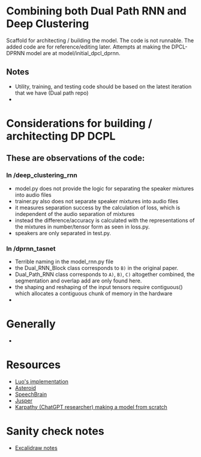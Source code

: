 # Combining both Dual Path RNN and Deep Clustering

Scaffold for architecting / building the model. The code is not runnable. The added code are for reference/editing later. Attempts at making the DPCL-DPRNN model are at model/initial_dpcl_dprnn.

## Notes

- Utility, training, and testing code should be based on the latest iteration that we have (Dual path repo)
-

# Considerations for building / architecting DP DCPL

## These are observations of the code:

### In /deep_clustering_rnn

- model.py does not provide the logic for separating the speaker mixtures into audio files
- trainer.py also does not separate speaker mixtures into audio files
- it measures separation success by the calculation of loss, which is independent of the audio separation of mixtures
- instead the difference/accuracy is calculated with the representations of the mixtures in number/tensor form as seen in loss.py.
- speakers are only separated in test.py.

### In /dprnn_tasnet

- Terrible naming in the model_rnn.py file
- the Dual_RNN_Block class corresponds to `B)` in the original paper.
- Dual_Path_RNN class corresponds to `A)`, `B)`, `C)` altogether combined, the segmentation and overlap add are only found here.
- the shaping and reshaping of the input tensors require contiguous() which allocates a contiguous chunk of memory in the hardware
-

# Generally

-

# Resources

- [Luo's implementation](https://github.com/yluo42/TAC/blob/master/utility/models.py)
- [Asteroid](https://github.com/asteroid-team/asteroid/blob/68c26692da9bfc545e8cae0a9a650296dce34c60/asteroid/models/dprnn_tasnet.py)
- [SpeechBrain](https://github.com/speechbrain/speechbrain/)
- [Jusper](https://github.com/JusperLee/Dual-Path-RNN-Pytorch)
- [Karpathy (ChatGPT researcher) making a model from scratch](https://www.youtube.com/watch?v=kCc8FmEb1nY)

# Sanity check notes

- [Excalidraw notes](https://excalidraw.com/#room=7506e0242b69ba2cd0c1,C82QAUx-XFqGQ5HC_57x6A)
